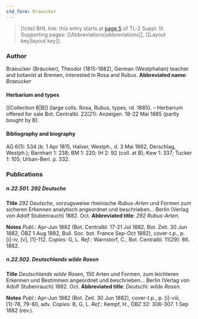 ```yaml
---
std_form: Braeucker
---
```


> [!cite] BHL link: this entry starts at [page 5](https://www.biodiversitylibrary.org/page/33266312) of TL-2 Suppl. III.
> Supporting pages: [[Abbreviations|abbreviations]], [[Layout key|layout key]].

### Author

Braeucker (Bräucker), Theodor (1815-1882), German (Westphalian) teacher and botanist at Bremen, interested in Rosa and Rubus. 
**Abbreviated name**: *Braeucker*

#### Herbarium and types

[[Collection B|B]] (large colls. Rosa, Rubus, types, rd. 1885). – Herbarium offered for sale Bot. Centralbl. 22(21): Anzeigen. 18-22 Mai 1885 (partly bought by B).

#### Bibliography and biography

AG 6(1): 534 (b. 1 Apr 1815, Halver, Westph., d. 3 Mai 1882, Derschlag, Westph.); Barnhart 1: 238; BM 1: 220; IH 2: 92 (coll. at B); Kew 1: 337; Tucker 1: 105; Urban-Berl. p. 332.

### Publications

##### n.22.501. 292 Deutsche

**Title**
*292 Deutsche*, vorzugsweise rheinische *Rubus-Arten* und Formen zum sicheren Erkennen analytisch angeordnet und beschrieben... Berlin (Verlag von Adolf Stubenrauch) 1882. Oct.
**Abbreviated title**: *292 Rubus-Arten*.

**Notes**
*Publ*.: Apr-Jun 1882 (Bot. Centralbl. 17-21 Jul 1882, Bot. Zeit. 30 Jun 1882, ÖBZ 1 Aug 1882, Bull. Soc. bot. France Sep-Oct 1882), cover-t.p., p. \[i\]-iv, \[v\], \[1\]-112. *Copies*: G, L.
*Ref*.: Warnstorf, C., Bot. Centralbl. 11(29): 86. 1882.

##### n.22.502. Deutschlands wilde Rosen

**Title**
*Deutschlands wilde Rosen*, 150 Arten und Formen, zum leichteren Erkennen und Bestimmen angeordnet und beschrieben... Berlin (Verlag von Adolf Stubenrauch) 1882. Oct.
**Abbreviated title**: *Deutschl. wilde Rosen*.

**Notes**
*Publ*.: Apr-Jun 1882 (Bot. Zeit. 30 Jun 1882), cover-t.p., p. \[i\]-viii, \[1\]-78, 79-80, adv. *Copies*: B, G, L.
*Ref*.: Kempf, H., ÖBZ 32: 306-307. 1 Sep 1882 (rev.).

